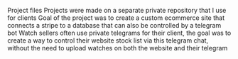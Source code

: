 Project files
Projects were made on a separate private repository that I use for clients 
Goal of the project was to create a custom ecommerce site that connects a stripe to a database that can also be controlled by a telegram bot
Watch sellers often use private telegrams for their client, the goal was to create a way to control their website stock list via this telegram chat, without the need to upload watches on both the website and their telegram
